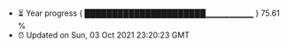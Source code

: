 - ⏳ Year progress { ██████████████████████▁▁▁▁▁▁▁▁ } 75.61 %
- ⏰ Updated on Sun, 03 Oct 2021 23:20:23 GMT

